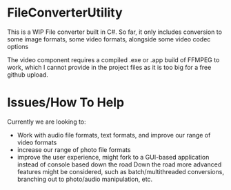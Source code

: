 # FileConverterUtility
This is a WIP File converter built in C#.
So far, it only includes conversion to some image formats, some video formats, alongside some video codec options

The video component requires a compiled .exe or .app build of FFMPEG to work, which I cannot provide in the project files as it is too big for a free github upload.

# Issues/How To Help
Currently we are looking to:
- Work with audio file formats, text formats, and improve our range of video formats
- increase our range of photo file formats
- improve the user experience, might fork to a GUI-based application instead of console based down the road
Down the road more advanced features might be considered, such as batch/multithreaded conversions, branching out to photo/audio manipulation, etc.
